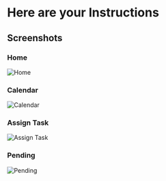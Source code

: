 # Here are your Instructions

## Screenshots

### Home
![Home](assets/screenshot/home.png)

### Calendar
![Calendar](assets/screenshot/calendar.png)

### Assign Task
![Assign Task](assets/screenshot/Assign_task.png)

### Pending
![Pending](assets/screenshot/pending.png)


